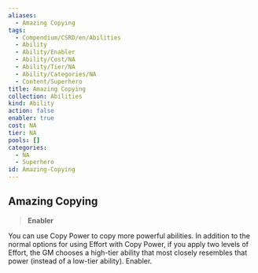 ```yaml
---
aliases:
  - Amazing Copying
tags:
  - Compendium/CSRD/en/Abilities
  - Ability
  - Ability/Enabler
  - Ability/Cost/NA
  - Ability/Tier/NA
  - Ability/Categories/NA
  - Content/Superhero
title: Amazing Copying
collection: Abilities
kind: Ability
action: false
enabler: true
cost: NA
tier: NA
pools: []
categories:
  - NA
  - Superhero
id: Amazing-Copying
---
```

## Amazing Copying  
  
>**Enabler**
  
  
  
You can use Copy Power to copy more powerful abilities. In addition to the normal options for using Effort with Copy Power, if you apply two levels of Effort, the GM chooses a high-tier ability that most closely resembles that power (instead of a low-tier ability). Enabler.
